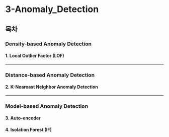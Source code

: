 # 3-Anomaly_Detection

## 목차

### Density-based Anomaly Detection
#### 1. Local Outlier Factor (LOF) 
___
### Distance-based Anomaly Detection
#### 2. K-Neareast Neighbor Anomaly Detection
___
### Model-based Anomaly Detection
#### 3. Auto-encoder
#### 4. Isolation Forest (IF)
